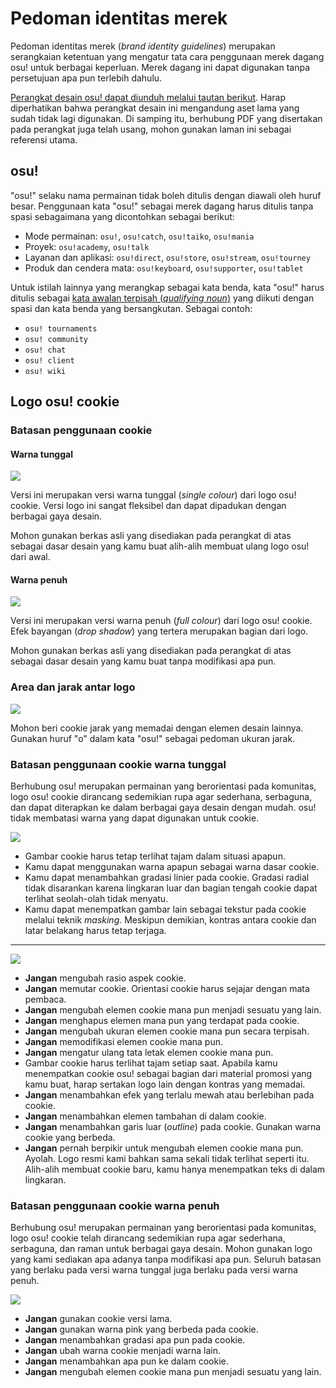 # Pedoman identitas merek

Pedoman identitas merek (*brand identity guidelines*) merupakan serangkaian ketentuan yang mengatur tata cara penggunaan merek dagang osu! untuk berbagai keperluan. Merek dagang ini dapat digunakan tanpa persetujuan apa pun terlebih dahulu.

[Perangkat desain osu! dapat diunduh melalui tautan berikut](https://drive.google.com/file/d/1TmUot5nu49p71icz4u3G68njLAQOeQrG/view?usp=sharing). Harap diperhatikan bahwa perangkat desain ini mengandung aset lama yang sudah tidak lagi digunakan. Di samping itu, berhubung PDF yang disertakan pada perangkat juga telah usang, mohon gunakan laman ini sebagai referensi utama.

## osu!

"osu!" selaku nama permainan tidak boleh ditulis dengan diawali oleh huruf besar. Penggunaan kata "osu!" sebagai merek dagang harus ditulis tanpa spasi sebagaimana yang dicontohkan sebagai berikut:

- Mode permainan: `osu!`, `osu!catch`, `osu!taiko`, `osu!mania`
- Proyek: `osu!academy`, `osu!talk`
- Layanan dan aplikasi: `osu!direct`, `osu!store`, `osu!stream`, `osu!tourney`
- Produk dan cendera mata: `osu!keyboard`, `osu!supporter`, `osu!tablet`

Untuk istilah lainnya yang merangkap sebagai kata benda, kata "osu!" harus ditulis sebagai [kata awalan terpisah (*qualifying noun*)](https://en.wikipedia.org/wiki/Noun_adjunct) yang diikuti dengan spasi dan kata benda yang bersangkutan. Sebagai contoh:

- `osu! tournaments`
- `osu! community`
- `osu! chat`
- `osu! client`
- `osu! wiki`

## Logo osu! cookie

### Batasan penggunaan cookie

#### Warna tunggal

![](img/usage-single-colour.png)

Versi ini merupakan versi warna tunggal (*single colour*) dari logo osu! cookie. Versi logo ini sangat fleksibel dan dapat dipadukan dengan berbagai gaya desain.

Mohon gunakan berkas asli yang disediakan pada perangkat di atas sebagai dasar desain yang kamu buat alih-alih membuat ulang logo osu! dari awal.

#### Warna penuh

![](img/usage-full-colour.png)

Versi ini merupakan versi warna penuh (*full colour*) dari logo osu! cookie. Efek bayangan (*drop shadow*) yang tertera merupakan bagian dari logo.

Mohon gunakan berkas asli yang disediakan pada perangkat di atas sebagai dasar desain yang kamu buat tanpa modifikasi apa pun.

### Area dan jarak antar logo

![](img/clear-space-area.png)

Mohon beri cookie jarak yang memadai dengan elemen desain lainnya. Gunakan huruf "o" dalam kata "osu!" sebagai pedoman ukuran jarak.

### Batasan penggunaan cookie warna tunggal

Berhubung osu! merupakan permainan yang berorientasi pada komunitas, logo osu! cookie dirancang sedemikian rupa agar sederhana, serbaguna, dan dapat diterapkan ke dalam berbagai gaya desain dengan mudah. osu! tidak membatasi warna yang dapat digunakan untuk cookie.

![](img/restrictions-good-single.png)

- Gambar cookie harus tetap terlihat tajam dalam situasi apapun.
- Kamu dapat menggunakan warna apapun sebagai warna dasar cookie.
- Kamu dapat menambahkan gradasi linier pada cookie. Gradasi radial tidak disarankan karena lingkaran luar dan bagian tengah cookie dapat terlihat seolah-olah tidak menyatu.
- Kamu dapat menempatkan gambar lain sebagai tekstur pada cookie melalui teknik *masking*. Meskipun demikian, kontras antara cookie dan latar belakang harus tetap terjaga.

---

![](img/restrictions-bad-single.png)

- **Jangan** mengubah rasio aspek cookie.
- **Jangan** memutar cookie. Orientasi cookie harus sejajar dengan mata pembaca.
- **Jangan** mengubah elemen cookie mana pun menjadi sesuatu yang lain.
- **Jangan** menghapus elemen mana pun yang terdapat pada cookie.
- **Jangan** mengubah ukuran elemen cookie mana pun secara terpisah.
- **Jangan** memodifikasi elemen cookie mana pun.
- **Jangan** mengatur ulang tata letak elemen cookie mana pun.
- Gambar cookie harus terlihat tajam setiap saat. Apabila kamu menempatkan cookie osu! sebagai bagian dari material promosi yang kamu buat, harap sertakan logo lain dengan kontras yang memadai.
- **Jangan** menambahkan efek yang terlalu mewah atau berlebihan pada cookie.
- **Jangan** menambahkan elemen tambahan di dalam cookie.
- **Jangan** menambahkan garis luar (*outline*) pada cookie. Gunakan warna cookie yang berbeda.
- **Jangan** pernah berpikir untuk mengubah elemen cookie mana pun. Ayolah. Logo resmi kami bahkan sama sekali tidak terlihat seperti itu. Alih-alih membuat cookie baru, kamu hanya menempatkan teks di dalam lingkaran.

### Batasan penggunaan cookie warna penuh

Berhubung osu! merupakan permainan yang berorientasi pada komunitas, logo osu! cookie telah dirancang sedemikian rupa agar sederhana, serbaguna, dan raman untuk berbagai gaya desain. Mohon gunakan logo yang kami sediakan apa adanya tanpa modifikasi apa pun. Seluruh batasan yang berlaku pada versi warna tunggal juga berlaku pada versi warna penuh.

![](img/restrictions-bad-full.png)

- **Jangan** gunakan cookie versi lama.
- **Jangan** gunakan warna pink yang berbeda pada cookie.
- **Jangan** menambahkan gradasi apa pun pada cookie.
- **Jangan** ubah warna cookie menjadi warna lain.
- **Jangan** menambahkan apa pun ke dalam cookie.
- **Jangan** mengubah elemen cookie mana pun menjadi sesuatu yang lain.
